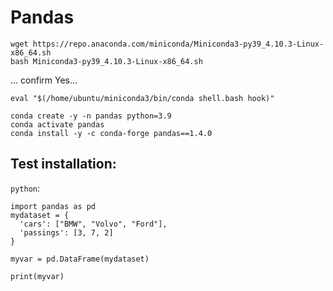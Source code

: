 # Pandas

```
wget https://repo.anaconda.com/miniconda/Miniconda3-py39_4.10.3-Linux-x86_64.sh
bash Miniconda3-py39_4.10.3-Linux-x86_64.sh
```

... confirm Yes...

```
eval "$(/home/ubuntu/miniconda3/bin/conda shell.bash hook)"
```

```
conda create -y -n pandas python=3.9
conda activate pandas
conda install -y -c conda-forge pandas==1.4.0
```

## Test installation:

`python`:

```
import pandas as pd
mydataset = {
  'cars': ["BMW", "Volvo", "Ford"],
  'passings': [3, 7, 2]
}

myvar = pd.DataFrame(mydataset)

print(myvar)
```
